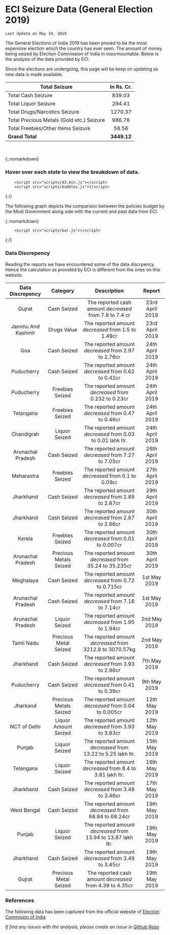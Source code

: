 # ECI Seizure Data (General Election 2019)
        
`Last Update on May 19, 2019`

The General Elections of India 2019 has been proved to be the most expensive election which the country has ever seen. The amount of money being seized by Election Commission of India in insurmountable. Below is the analysis of the data provided by ECI.

Since the elections are undergoing, this page will be keep on updating as new data is made available.


| Total Seizure|  In Rs. Cr. |
|-------------|:------------:|
| Total Cash Seizure| 839.03 |
| Total Liquor Seizure | 294.41 |
| Total Drugs/Narcotics Seizure | 1270.37 |
| Total Precious Metals (Gold etc.) Seizure | 986.76 |
| Total Freebies/Other Items Seizure | 58.56 |
| **Grand Total** | **3449.12** |

<br />

{::nomarkdown}
        <h3>Hover over each state to view the breakdown of data.</h3>
        <div id="chart"></div>

        <script src="scripts/d3.min.js"></script>
        <script src="scripts/bubbles.js"></script>

{:/}


The following graph depicts the comparison between the policies budget by the Modi Government along side with the current and past data from ECI.

{::nomarkdown}
        <div id="bar-chart"></div>

        <script src="scripts/bar.js"></script>

{:/}

### Data Discrepency
Reading the reports we have encountered some of the data discrpency. Hence the calculation as provided by ECI is different from the ones on this website.

| Data Discrepency | Category | Description | Report |
|:---:|:---:|:---:|:---:|
| Gujrat | Cash Seized | The reported cash amount *decreased* from 7.8 to 7.4 cr | 23rd April 2019 |
| Jammu And Kashmir | Drugs Value | The reported amount *decreased* from 1.5 to 1.49cr | 23rd April 2019 |
| Goa| Cash Seized | The reported amount *decreased* from 2.97 to 2.76cr | 24th April 2019 |
| Puducherry | Cash Seized | The reported amount *decreased* from 0.62 to 0.42cr | 24th April 2019 |
| Puducherry | Freebies Seized | The reported amount *decreased* from 0.232 to 0.23cr | 24th April 2019 |
| Telangana | Freebies Seized | The reported amount *decreased* from 0.47 to 0.46cr | 24th April 2019 |
| Chandigrah | Liquor Seized | The reported amount *decreased* from 0.03 to 0.01 lahk ltr. | 24th April 2019 |
| Arunachal Pradesh | Cash Seized | The reported amount *decreased* from 7.27 to 7.05cr | 26th April 2019 |
| Maharastra | Freebies Seized | The reported amount *decreased* from 0.1 to 0.09cr | 27th April 2019 |
| Jharkhand | Cash Seized | The reported amount *decreased* from 2.89 to 2.87cr | 29th April 2019 |
| Jharkhand | Cash Seized | The reported amount *decreased* from 2.87 to 2.66cr | 30th April 2019 |
| Kerela | Freebies Seized | The reported amount *decreased* from 0.01 to 0.007cr | 30th April 2019 |
| Arunachal Pradesh | Precious Metals Seized | The reported amount *decreased* from 35.24 to 35.235cr | 30th April 2019 |
| Meghalaya | Cash Seized | The reported amount *decreased* from 0.72 to 0.715cr | 1st May 2019 |
| Arunachal Pradesh | Cash Seized | The reported amount *decreased* from 7.16 to 7.14cr | 1st May 2019 |
| Arunachal Pradesh | Liquor Seized | The reported amount *decreased* from 1.95 to 1.94cr | 2nd May 2019 |
| Tamil Nadu | Precious Metal Seized | The reported amount *decreased* from 3212.8 to 3070.57kg | 2nd May 2019 |
| Jharkhand | Cash Seized | The reported amount *decreased* from 3.93 to 2.96cr |7th May 2019 |
| Puducherry | Cash Seized | The reported amount *decreased* from 0.41 to 0.39cr | 9th May 2019 |
| Jharkand | Precious Metals Seized | The reported amount *decreased* from 0.04 to 0.005cr | 12th May 2019 |
| NCT of Delhi | Liquor Amount Seized | The reported amount *decreased* from 3.93 to 3.83cr | 12th May 2019 |
| Punjab | Liquor Seized | The reported amount *decreased* from 13.22 to 5.25 lakh ltr. | 15th May 2019 |
| Telangana | Liquor Seized | The reported amount *decreased* from 8.4 to 3.81 lakh ltr. | 16th May 2019 |
| Jharkhand | Cash Seized | The reported amount *decreased* from 3.48 to 3.46cr | 17th May 2019 |
| West Bengal | Cash Seized | The reported amount *decreased* from 68.84 to 68.24cr | 19th May 2019 |
| Punjab | Liquor Seized | The reported amount *decreased* from 13.94 to 13.87 lakh ltr. | 19th May 2019 |
| Jharkhand | Cash Seized | The reported amount *decreased* from 3.49 to 3.45cr | 19th May 2019 |
| Gujrat | Precious Metal Seized | The reported cash amount *decreased* from 4.39 to 4.35cr | 19th May 2019 |


### References

The following data has been captured from the official website of [Election Commision of India](https://eci.gov.in/)


*If find any issues with the analysis, please create an issue in [Github Repo](https://github.com/vabs/eci-data-analysis)*
